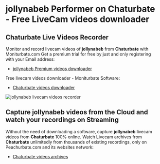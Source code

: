 # jollynabeb Performer on Chaturbate - Free LiveCam videos downloader

## Chaturbate Live Videos Recorder

Monitor and record livecam videos of **jollynabeb** from **Chaturbate** with Moniturbate.com
Get a premium trial for free by just and only registering with your Email address:
* [jollynabeb Premium videos downloader](https://moniturbate.com/request-demo-licence-key.html)

Free livecam videos downloader - Moniturbate Software:
* [Chaturbate videos downloader](https://moniturbate.com/moniturbate-download-software.html)

![jollynabeb livecam videos recorder](https://peachurnet.com/templates/moniturbate-software.png)


## Capture jollynabeb videos from the Cloud and watch your recordings on Streaming

Without the need of downloading a software, capture **jollynabeb** livecam videos from **Chaturbate** 100% online.
Watch Livecam archives from **Chaturbate** unlimitedly from thousands of existing recordings, only on Peachurbate.com and its websites network:
* [Chaturbate videos archives](https://peachurnet.com/)